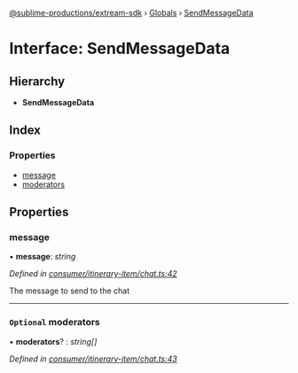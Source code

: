[@sublime-productions/extream-sdk](../README.md) › [Globals](../globals.md) › [SendMessageData](sendmessagedata.md)

# Interface: SendMessageData

## Hierarchy

* **SendMessageData**

## Index

### Properties

* [message](sendmessagedata.md#message)
* [moderators](sendmessagedata.md#optional-moderators)

## Properties

###  message

• **message**: *string*

*Defined in [consumer/itinerary-item/chat.ts:42](https://github.com/Extream-SaaS/ex-sdk/blob/83ee764/src/consumer/itinerary-item/chat.ts#L42)*

The message to send to the chat

___

### `Optional` moderators

• **moderators**? : *string[]*

*Defined in [consumer/itinerary-item/chat.ts:43](https://github.com/Extream-SaaS/ex-sdk/blob/83ee764/src/consumer/itinerary-item/chat.ts#L43)*
